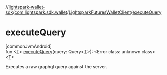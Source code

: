 //[lightspark-wallet-sdk](../../../index.md)/[com.lightspark.sdk.wallet](../index.md)/[LightsparkFuturesWalletClient](index.md)/[executeQuery](execute-query.md)

# executeQuery

[commonJvmAndroid]\
fun &lt;[T](execute-query.md)&gt; [executeQuery](execute-query.md)(query: Query&lt;[T](execute-query.md)&gt;): &lt;Error class: unknown class&gt;&lt;[T](execute-query.md)&gt;

Executes a raw graphql query against the server.
